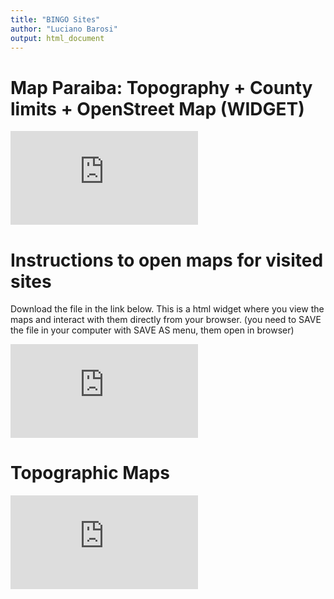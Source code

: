 ```yaml
---
title: "BINGO Sites"
author: "Luciano Barosi"
output: html_document
---
```

# Map Paraiba: Topography + County limits + OpenStreet Map (WIDGET) 

![Campanha-01](https://github.com/lbarosi/BINGO/blob/master/Raster/mapa.html)

# Instructions to open maps for visited sites

Download the file in the link below. This is a html widget where you view the maps and interact with them directly from your browser. (you need to SAVE the file in your computer with SAVE AS menu, them open in browser)

![Campanha-01](https://github.com/lbarosi/BINGO/blob/master/VisitedSites/READMEvisited.html)


# Topographic Maps 

![Campanha-01](https://github.com/lbarosi/BINGO/blob/master/RASTER/README.html)